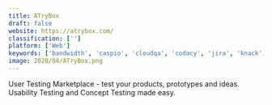 ```yaml
---
title: ATryBox
draft: false 
website: https://atrybox.com/
classification: ['']
platform: ['Web']
keywords: ['bandwidth', 'caspio', 'cloudqa', 'codacy', 'jira', 'knack', 'marketing_optimizer', 'ninox', 'plaid', 'qualibrate', 'rapise', 'raygun', 'rollbar', 'sendbird', 'spiratest', 'testcenter', 'testim', 'visionflow', 'zoho_creator', 'irise']
image: 2020/04/ATryBox.png
---
```

User Testing Marketplace - test your products, prototypes and ideas. Usability Testing and Concept Testing made easy.